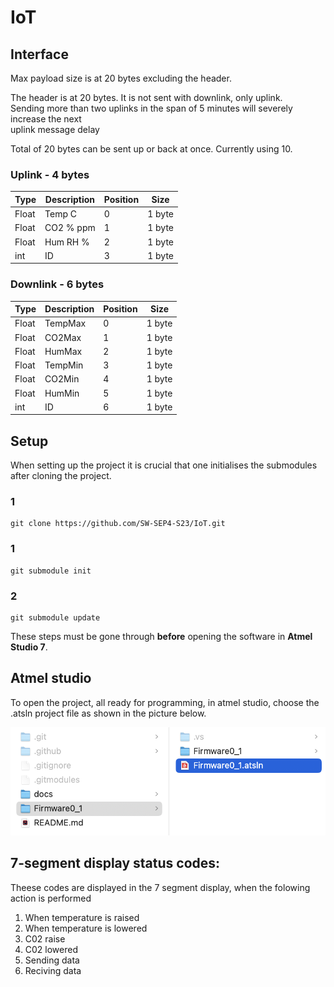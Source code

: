 # IoT

## Interface

Max payload size is at 20 bytes excluding the header.

The header is at 20 bytes. It is not sent with downlink, only uplink.  
Sending more than two uplinks in the span of 5 minutes will severely increase the next  
uplink message delay

Total of 20 bytes can be sent up or back at once.
Currently using 10.

### Uplink - 4 bytes
| Type  | Description | Position | Size   |
| ----- | ----------- | -------- | ------ |
| Float | Temp C      | 0        | 1 byte |
| Float | CO2 % ppm   | 1        | 1 byte |
| Float | Hum RH %    | 2        | 1 byte |
| int   | ID          | 3        | 1 byte |

### Downlink - 6 bytes
| Type  | Description | Position | Size   |
| ----- | ----------- | -------- | ------ |
| Float | TempMax     | 0        | 1 byte |
| Float | CO2Max      | 1        | 1 byte |
| Float | HumMax      | 2        | 1 byte |
| Float | TempMin     | 3        | 1 byte |
| Float | CO2Min      | 4        | 1 byte |
| Float | HumMin      | 5        | 1 byte |
| int   | ID          | 6        | 1 byte |

## Setup

When setting up the project it is crucial that one initialises the submodules after cloning the project.

### 1

```git
git clone https://github.com/SW-SEP4-S23/IoT.git
```

### 1

```git
git submodule init
```

### 2

```git
git submodule update
```

These steps must be gone through **before** opening the software in **Atmel Studio 7**.

## Atmel studio

To open the project, all ready for programming, in atmel studio, choose the .atsln project file as shown in the picture below.

![example](docs/pic/exampleImg.jpg)

## 7-segment display status codes:

Theese codes are displayed in the 7 segment display, when the folowing action is performed

1. When temperature is raised
2. When temperature is lowered
3. C02 raise
4. C02 lowered
5. Sending data
6. Reciving data
